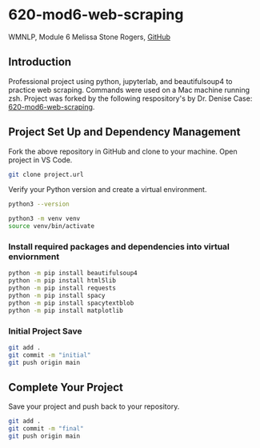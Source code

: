# 620-mod6-web-scraping
WMNLP, Module 6
Melissa Stone Rogers, [GitHub](https://github.com/meldstonerogers/620-mod6-web-scraping)

## Introduction
Professional project using python, jupyterlab, and beautifulsoup4 to practice web scraping. 
Commands were used on a Mac machine running zsh. Project was forked by the following respository's by Dr. Denise Case: [620-mod6-web-scraping](https://github.com/denisecase/620-mod6-web-scraping). 

## Project Set Up and Dependency Management 
Fork the above repository in GitHub and clone to your machine. Open project in VS Code. 
```zsh
git clone project.url
```

Verify your Python version and create a virtual environment. 
```zsh
python3 --version

```
```zsh
python3 -m venv venv
source venv/bin/activate
```
### Install required packages and dependencies into virtual enviornment
```zsh
python -m pip install beautifulsoup4
python -m pip install html5lib
python -m pip install requests
python -m pip install spacy
python -m pip install spacytextblob
python -m pip install matplotlib
```
### Initial Project Save
```zsh
git add .
git commit -m "initial"                         
git push origin main
```


## Complete Your Project
Save your project and push back to your repository. 
```zsh
git add .
git commit -m "final"                         
git push origin main
```